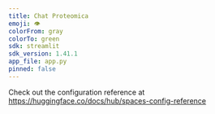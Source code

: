 ```yaml
---
title: Chat Proteomica
emoji: 👁
colorFrom: gray
colorTo: green
sdk: streamlit
sdk_version: 1.41.1
app_file: app.py
pinned: false
---
```


Check out the configuration reference at https://huggingface.co/docs/hub/spaces-config-reference

